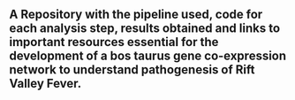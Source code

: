 ## A Repository with the pipeline used, code for each analysis step, results obtained and links to important resources essential for the development of a bos taurus gene co-expression network to understand pathogenesis of Rift Valley Fever.
